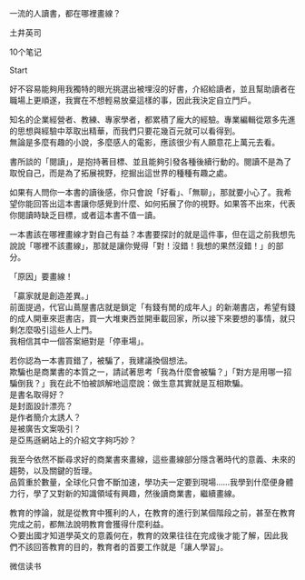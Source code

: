 一流的人讀書，都在哪裡畫線？

土井英司

10个笔记

Start

好不容易能夠用我獨特的眼光挑選出被埋沒的好書，介紹給讀者，並且幫助讀者在職場上更順遂，我實在不想輕易放棄這樣的事，因此我決定自立門戶。

知名的企業經營者、教練、專家學者，都累積了龐大的經驗。專業編輯從眾多先進的思想與經驗中萃取出精華，而我們只要花幾百元就可以看得到。  
無論是多麼有趣的小說，多麼感人的電影，應該很少有人願意花上萬元去看。

書所談的「閱讀」，是抱持著目標、並且能夠引發各種後續行動的。閱讀不是為了取悅自己，而是為了拓展視野，挖掘出這世界的種種有趣之處。

如果有人問你一本書的讀後感，你只會說「好看」、「無聊」，那就要小心了。我希望你能回答出這本書讓你感覺到什麼、如何拓展了你的視野。如果答不出來，代表你閱讀時缺乏目標，或者這本書不值一讀。

一本書該在哪裡畫線才對自己有益？本書要探討的就是這件事，但在這之前我想先說說「哪裡不該畫線」，那就是讓你覺得「對！沒錯！我想的果然沒錯！」的部分。

「原因」要畫線！

「贏家就是創造差異。」  
前面提過，代官山蔦屋書店就是鎖定「有錢有閒的成年人」的新潮書店，希望有錢的成人開車來逛書店，買一大堆東西並開車載回家，所以接下來要想的事情，就只剩怎麼吸引這些人上門。  
我相信其中一個答案絕對是「停車場」。

若你認為一本書買錯了，被騙了，我建議換個想法。  
欺騙也是商業書的本質之一，請試著思考「我為什麼會被騙？」「對方是用哪一招騙倒我？」我在此不怕被誤解地這麼說：做生意其實就是互相欺騙。  
是書名取得好？  
是封面設計漂亮？  
是作者簡介太誘人？  
是被廣告文案吸引？  
是亞馬遜網站上的介紹文字夠巧妙？

我至今依然不斷尋求好的商業書來畫線，這些畫線部分隱含著時代的意義、未來的趨勢，以及關鍵的哲理。  
品質重於數量，全球化只會不斷加速，學功夫一定要到現場……我學到什麼便身體力行，學了又對新的知識領域有興趣，然後讀商業書，繼續畫線。

教育的悖論，就是從教育中獲利的人，在教育的進行到某個階段之前，甚至在教育完成之前，都無法說明教育會獲得什麼利益。  
◇要出國才知道學英文的意義何在，教育的效果往往在完成後才能了解，因此我們不該回答教育的目的，教育者的首要工作就是「讓人學習」。

  

微信读书